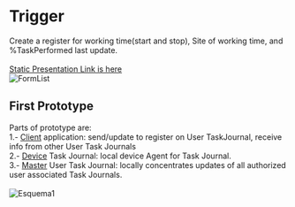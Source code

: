 # Trigger
Create a register for working time(start and stop), Site of working time, and %TaskPerformed last update.<br>
<br>
[Static Presentation Link is here](https://docs.google.com/presentation/d/1c-rnm2OVwRFYygNTmbHhzJtmFWahDaoW9BY1IjVZTgg/edit?usp=sharing)
<br>
![FormList](https://github.com/sfrias/TimeTracker/blob/master/Proto1/Present00.png)
<br>
## First Prototype
Parts of prototype are:<br>
  1.- [Client](https://github.com/sfrias/TimeTracker/tree/master/Proto1/WebRcv) 
      application: send/update to register on User TaskJournal, receive info from other User Task Journals<br>
  2.- [Device](https://github.com/sfrias/TimeTracker/tree/master/Proto1/ServeForms)
      Task Journal: local device Agent for Task Journal.<br>
  3.- [Master](https://github.com/sfrias/TimeTracker/tree/master/Proto1/RoundRolling)
      User Task Journal: locally concentrates updates of all authorized user associated Task Journals.<br>
<br>
![Esquema1](https://github.com/sfrias/TimeTracker/blob/master/Proto1/Esquema01.jpg)
